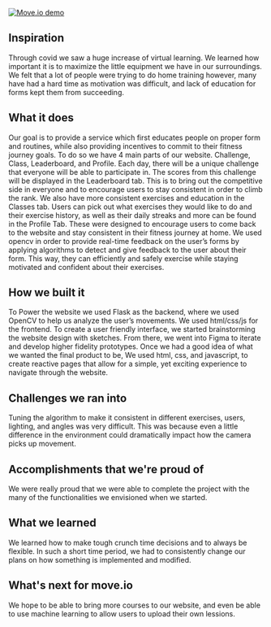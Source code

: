 [![Move.io demo](https://img.youtube.com/vi/cZlu7-VtKBo/0.jpg)](https://www.youtube.com/watch?v=cZlu7-VtKBo&t=53s)

## Inspiration
Through covid we saw a huge increase of virtual learning. 
We learned how important it is to maximize the little equipment we have in our surroundings. 
We felt that a lot of people were trying to do home training however, many have had a hard time as motivation was difficult, and lack of education for forms kept them from succeeding. 

## What it does
Our goal is to provide a service which first educates people on proper form and routines, while also providing incentives to commit to their fitness journey goals. To do so we have 4 main parts of our website. Challenge, Class, Leaderboard, and Profile. Each day, there will be a unique challenge that everyone will be able to participate in. The scores from this challenge will be displayed in the Leaderboard tab. This is to bring out the competitive side in everyone and to encourage users to stay consistent in order to climb the rank. We also have more consistent exercises and education in the Classes tab. Users can pick out what exercises they would like to do and their exercise history, as well as their daily streaks and more can be found in the Profile Tab. These were designed to encourage users to come back to the website and stay consistent in their fitness journey at home. We used opencv in order to provide real-time feedback on the user’s forms by applying algorithms to detect and give feedback to the user about their form. This way, they can efficiently and safely exercise while staying motivated and confident about their exercises. 

## How we built it
To Power the website we used Flask as the backend, where we used OpenCV to help us analyze the user’s movements. We used html/css/js for the frontend. To create a user friendly interface, we started brainstorming the website design with sketches. From there, we went into Figma to iterate and develop higher fidelity prototypes. Once we had a good idea of what we wanted the final product to be, We used html, css, and javascript, to create reactive pages that allow for a simple, yet exciting experience to navigate through the website.

## Challenges we ran into
Tuning the algorithm to make it consistent in different exercises, users, lighting, and angles was very difficult. This was because even a little difference in the environment could dramatically impact how the camera picks up movement. 

## Accomplishments that we're proud of
We were really proud that we were able to complete the project with the many of the functionalities we envisioned when we started. 

## What we learned
We learned how to make tough crunch time decisions and to always be flexible. In such a short time period, we had to consistently change our plans on how something is implemented and modified.

## What's next for move.io
We hope to be able to bring more courses to our website, and even be able to use machine learning to allow users to upload their own lessions.
